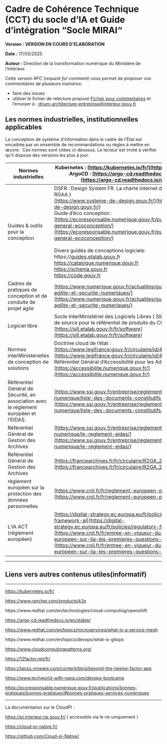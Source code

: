 # **Cadre de Cohérence Technique (CCT) du socle d’IA et Guide d’intégration “Socle MIRAI“**

**Version : VERSION EN COURS D’ELABORATION**

**Date :** 17/03/2025

**Auteur :** Direction de la transformation numérique du Ministère de l’Intérieur.


*Cette version RFC (request for comment) vous permet de proposer vos commentaires de plusieurs manières:*
- faire des issues
- utiliser le fichier de relecture proposé
[Fichier pour commentaires](./gabarit-pour-commentaires.ods)
 et l’envoyer à : [dnum-architecture-entreprise@interieur.gouv.fr](mailto:dnum-architecture-entreprise@interieur.gouv.fr)

## Les normes industrielles, institutionnelles applicables<a id="les-normes-industrielles-institutionnelles-applicables"></a>

La conception de système d’information dans le cadre de l’État est encadrée par un ensemble de recommandations ou règles à mettre en œuvre.  Ces normes sont citées ci-dessous. Le lecteur est invité à vérifier qu’il dispose des versions les plus à jour.

| Normes industrielles                                                                     | Kubernetes : [https://kubernetes.io/fr/](https://kubernetes.io/fr/)<br>ArgoCD : [https://argo-cd.readthedocs.io/en/stable/](https://argo-cd.readthedocs.io/en/stable/)                                                                                                                                                                                                                                                                                                                                                                                                                                                                                                                                                                                                                      |
| -------------------------------------------------------------------------------------- | ------------------------------------------------------------------------------------------------------------------------------------------------------------------------------------------------------------------------------------------------------------------------------------------------------------------------------------------------------------------------------------------------------------------------------------------------------------------------------------------------------------------------------------------------------------------------------------------------------------------------------------------------------------------------------------------------------------------------------------------------------------------------------------------- |
| Guides & outils pour la conception                                                     | DSFR : Design System FR. La charte internet de l’État ( qui intègre le RGAA )<br>[https://www.systeme-de-design.gouv.fr/](https://www.systeme-de-design.gouv.fr/)<br>Guide d’éco conception : [https://ecoresponsable.numerique.gouv.fr/publications/referentiel-general-ecoconception/](https://ecoresponsable.numerique.gouv.fr/publications/referentiel-general-ecoconception/)<br><br>Divers guides de conceptions logiciels:<br>https://[guides.etalab.gouv.f](https://guides.etalab.gouv.fr/accueil.html)r<br>[https://](https://catalogue.numerique.gouv.fr)[catalogue.numerique.gouv.fr](https://catalogue.numerique.gouv.fr)<br>[https://](https://schema.gouv.fr)[schema.gouv.fr](https://schema.gouv.fr)<br>[https://](https://code.gouv.fr)[code.gouv.fr](https://code.gouv.fr) |
| Cadres de pratiques de conception et de conduite de projet agile                       | [https://www.numerique.gouv.fr/actualites/guide-pour-allier-agilite-et-securite-numeriques/](https://www.numerique.gouv.fr/actualites/guide-pour-allier-agilite-et-securite-numeriques/)                                                                                                                                                                                                                                                                                                                                                                                                                                                                                                                                                                                                    |
| Logiciel libre                                                                         | Socle InterMinistériel des Logiciels Libres ( SILL) de par sa fonction de source pour le référentiel de produits du CCT Ministériel : [https://sill.etalab.gouv.fr/fr/software](https://sill.etalab.gouv.fr/fr/software)                                                                                                                                                                                                                                                                                                                                                                                                                                                                                                                                                                    |
| Normes interMinistérielles de conception de solutions                                  | Doctrine cloud de l’état : [https://www.legifrance.gouv.fr/circulaire/id/45205](https://www.legifrance.gouv.fr/circulaire/id/45205)<br>Référentiel Général d’Accessibilité pour les Administrations :<br>[https://accessibilite.numerique.gouv.fr/](https://accessibilite.numerique.gouv.fr/)                                                                                                                                                                                                                                                                                                                                                                                                                                                                                               |
| Référentiel Général de Sécurité, en association avec le règlement européen et l’EIDAS. | [https://www.ssi.gouv.fr/entreprise/reglementation/confiance-numerique/liste-des-documents-constitutifs-du-rgs-v-2-0/](https://www.ssi.gouv.fr/entreprise/reglementation/confiance-numerique/liste-des-documents-constitutifs-du-rgs-v-2-0/)                                                                                                                                                                                                                                                                                                                                                                                                                                                                                                                                                |
| Référentiel Général de Gestion des Archives                                            | [https://www.ssi.gouv.fr/entreprise/reglementation/confiance-numerique/le-reglement-eidas/](https://www.ssi.gouv.fr/entreprise/reglementation/confiance-numerique/le-reglement-eidas/)                                                                                                                                                                                                                                                                                                                                                                                                                                                                                                                                                                                                      |
| Référentiel Général de Gestion des Archives                                            | [https://francearchives.fr/fr/circulaire/R2GA_2013_10](https://francearchives.fr/fr/circulaire/R2GA_2013_10)                                                                                                                                                                                                                                                                                                                                                                                                                                                                                                                                                                                                                                                                                |
| règlement européen sur la protection des données personnelles                          | [https://www.cnil.fr/fr/reglement-europeen-protection-donnees](https://www.cnil.fr/fr/reglement-europeen-protection-donnees)                                                                                                                                                                                                                                                                                                                                                                                                                                                                                                                                                                                                                                                                |
| L’IA ACT (réglement européen)                                                          | [https://digital-strategy.ec.europa.eu/fr/policies/regulatory-framework-ai](https://digital-strategy.ec.europa.eu/fr/policies/regulatory-framework-ai)<br>[https://www.cnil.fr/fr/entree-en-vigueur-du-reglement-europeen-sur-lia-les-premieres-questions-reponses-de-la-cnil](https://www.cnil.fr/fr/entree-en-vigueur-du-reglement-europeen-sur-lia-les-premieres-questions-reponses-de-la-cnil)                                                                                                                                                                                                                                                                                                                                                                                          |



****

## Liens vers autres contenus utiles(informatif)<a id="liens-vers-autres-contenus-utilesinformatif"></a>

****

<https://kubernetes.io/fr/>

<https://www.rancher.com/products/k3s>

https\://www\.redhat.com/en/technologies/cloud-computing/openshift

<https://argo-cd.readthedocs.io/en/stable/>

<https://www.redhat.com/en/topics/microservices/what-is-a-service-mesh>

https\://www\.redhat.com/en/topics/devops/what-is-gitops

<https://www.cloudcomputingpatterns.org/>

<https://12factor.net/fr/>

<https://tanzu.vmware.com/content/blog/beyond-the-twelve-factor-app>

<https://www.techworld-with-nana.com/devops-bootcamp>

<https://ecoresponsable.numerique.gouv.fr/publications/bonnes-pratiques/bonnes-pratiques/#bonnes-pratiques-services-numeriques>

****

La documentation sur le CloudPI :

<https://pi.interieur.rie.gouv.fr/> ( accessible via le rie uniquement )

<https://cloud-pi-native.fr/>

<https://github.com/Cloud-pi-Native/>
